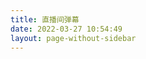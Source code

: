 ```yaml
---
title: 直播间弹幕
date: 2022-03-27 10:54:49
layout: page-without-sidebar
---
```


<script src="https://cdn.jsdelivr.net/npm/@microsoft/signalr/dist/browser/signalr.min.js"></script>

<script>
(function () {
    let url = "https://live-danmaku.b11p.com/danmakuHub";
    let group = "4463403c-aff8-c16d-0933-4636405ff116";
    var connection = new signalR.HubConnectionBuilder().withUrl(url).withAutomaticReconnect().build();
    connection.onreconnected(function () {
        connection.invoke('JoinGroup', group).catch(err => console.error(err));
    });
    connection.start().then(function () {
        connection.invoke('JoinGroup', group).catch(err => console.error(err));
    }).catch(err => console.error(err));
    connection.on("ReceiveMessage", function (user, message) {
        console.log(message);
        let post = document.querySelector("div.post-content");
        let p = document.createElement("p");
        p.innerText = "(" +  new Date().toLocaleTimeString() + ") " + user + ": " + JSON.parse(message).text;
        post.appendChild(p);
    });
})();
</script>